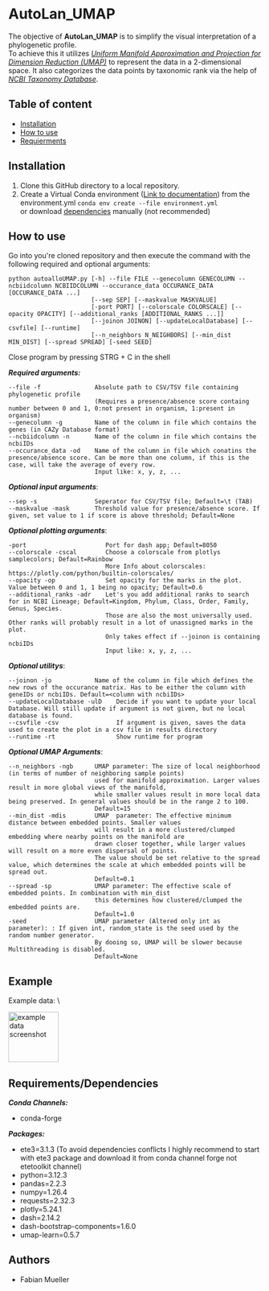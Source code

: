 # AutoLan_UMAP

The objective of __AutoLan_UMAP__ is to simplify the visual interpretation of a phylogenetic profile. \
To achieve this it utilizes [*Uniform Manifold Approximation and Projection for Dimension Reduction (UMAP)*](https://umap-learn.readthedocs.io/en/latest/) to represent the data in a 2-dimensional space.
It also categorizes the data points by taxonomic rank via the help of [*NCBI Taxonomy Database*](https://www.ncbi.nlm.nih.gov/taxonomy).

## Table of content
* [Installation](#installation)
* [How to use](#how-to-use)
* [Requierments](#requirementsdependencies)

## Installation
1. Clone this GitHub directory to a local repository.
2. Create a Virtual Conda environment ([Link to documentation](https://docs.conda.io/projects/conda/en/latest/index.html)) from the environment.yml 
``conda env create --file environment.yml`` \
   or download [dependencies](#requirementsdependencies) manually (not recommended)

## How to use
Go into you're cloned repository and then execute the command with the following required and optional arguments:
```
python autoalloUMAP.py [-h] --file FILE --genecolumn GENECOLUMN --ncbiidcolumn NCBIIDCOLUMN --occurance_data OCCURANCE_DATA [OCCURANCE_DATA ...] 
                       [--sep SEP] [--maskvalue MASKVALUE] 
                       [-port PORT] [--colorscale COLORSCALE] [--opacity OPACITY] [--additional_ranks [ADDITIONAL_RANKS ...]]
                       [--joinon JOINON] [--updateLocalDatabase] [--csvfile] [--runtime] 
                       [--n_neighbors N_NEIGHBORS] [--min_dist MIN_DIST] [--spread SPREAD] [-seed SEED]
```
Close program by pressing STRG + C in the shell

___Required arguments:___
```
--file -f               Absolute path to CSV/TSV file containing phylogenetic profile 
                        (Requires a presence/absence score containg number between 0 and 1, 0:not present in organism, 1:present in organism)
--genecolumn -g         Name of the column in file which contains the genes (in CAZy Database format)
--ncbiidcolumn -n       Name of the column in file which contains the ncbiIDs
--occurance_data -od    Name of the column in file which conatins the presence/absence score. Can be more than one column, if this is the case, will take the average of every row.
                        Input like: x, y, z, ...
```

___Optional input arguments___:
```
--sep -s                Seperator for CSV/TSV file; Default=\t (TAB)
--maskvalue -mask       Threshold value for presence/absence score. If given, set value to 1 if score is above threshold; Default=None
```

___Optional plotting arguments___:
```
-port                      Port for dash app; Default=8050
--colorscale -cscal        Choose a colorscale from plotlys samplecolors; Default=Rainbow
                           More Info about colorscales: https://plotly.com/python/builtin-colorscales/
--opacity -op              Set opacity for the marks in the plot. Value between 0 and 1, 1 being no opacity; Default=0.6
--additional_ranks -adr    Let's you add additional ranks to search for in NCBI Lineage; Default=Kingdom, Phylum, Class, Order, Family, Genus, Species.
                           Those are also the most universally used. Other ranks will probably result in a lot of unassigned marks in the plot.
                           Only takes effect if --joinon is containing ncbiIDs
                           Input like: x, y, z, ...
```

___Optional utilitys___:
```
--joinon -jo            Name of the column in file which defines the new rows of the occurance matrix. Has to be either the column with geneIDs or ncbiIDs. Default=<column with ncbiIDs>
--updateLocalDatabase -ulD    Decide if you want to update your local Database. Will still update if argument is not given, but no local database is found.
--csvfile -csv                If argument is given, saves the data used to create the plot in a csv file in results directory
--runtime -rt                 Show runtime for program
```

___Optional UMAP Arguments___:
```
--n_neighbors -ngb      UMAP parameter: The size of local neighborhood (in terms of number of neighboring sample points)
                        used for manifold approximation. Larger values result in more global views of the manifold,
                        while smaller values result in more local data being preserved. In general values should be in the range 2 to 100.
                        Default=15
--min_dist -mdis        UMAP  parameter: The effective minimum distance between embedded points. Smaller values
                        will result in a more clustered/clumped embedding where nearby points on the manifold are
                        drawn closer together, while larger values will result on a more even dispersal of points.
                        The value should be set relative to the spread value, which determines the scale at which embedded points will be spread out.
                        Default=0.1
--spread -sp            UMAP parameter: The effective scale of embedded points. In combination with min_dist
                        this determines how clustered/clumped the embedded points are.
                        Default=1.0
-seed                   UMAP parameter (Altered only int as parameter): : If given int, random_state is the seed used by the random number generator.
                        By dooing so, UMAP will be slower because Multithreading is disabled.
                        Default=None
```

## Example
Example data: \
<p align="left">
   <img src="https://github.com/Faebbs/umap_project/blob/master/data/example_data.png?raw=true" width="100" alt="example data screenshot">
</p>


## Requirements/Dependencies
___Conda Channels:___
* conda-forge

___Packages:___
* ete3=3.1.3 (To avoid dependencies conflicts I highly recommend to start with ete3 package and download it from conda channel forge not etetoolkit channel)
* python=3.12.3
* pandas=2.2.3
* numpy=1.26.4
* requests=2.32.3
* plotly=5.24.1
* dash=2.14.2
* dash-bootstrap-components=1.6.0
* umap-learn=0.5.7


## Authors

* Fabian Mueller
